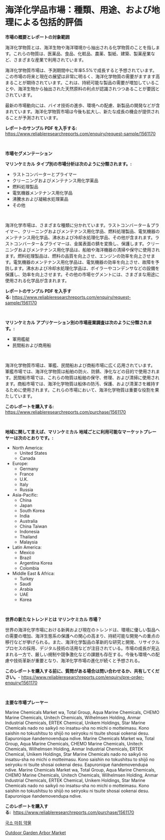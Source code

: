 <p><h1>海洋化学品市場：種類、用途、および地理による包括的評価</h1></p><p><strong>市場の概要とレポートの対象範囲</strong></p>
<p><p>海洋化学物質とは、海洋生物や海洋環境から抽出される化学物質のことを指します。これらの物質は、医薬品、食品、化粧品、農薬、製紙、建築、製薬産業など、さまざまな産業で利用されています。</p><p>海洋化学物質市場は、予測期間中に年率5.5%で成長すると予想されています。この市場の将来と現在の展望は非常に明るく、海洋化学物質の需要がますます高まることが期待されています。これは、持続可能な製品の需要が増加していることや、海洋生物から抽出された天然原料の利点が認識されつつあることが要因とされています。</p><p>最新の市場動向には、バイオ技術の進歩、環境への配慮、新製品の開発などが含まれています。海洋化学物質市場は今後も拡大し、新たな成長の機会が提供されることが予測されています。</p></p>
<p><strong>レポートのサンプル PDF を入手する:</strong> <a href="https://www.reliableresearchreports.com/enquiry/request-sample/1561170">https://www.reliableresearchreports.com/enquiry/request-sample/1561170</a></p>
<p>&nbsp;</p>
<p><strong>市場セグメンテーション</strong></p>
<p><strong>マリンケミカル タイプ別の市場分析は次のように分類されます。:</strong></p>
<p><ul><li>ラストコンバーターとプライマー</li><li>クリーニングおよびメンテナンス用化学薬品</li><li>燃料処理製品</li><li>電気機器メンテナンス用化学品</li><li>沸騰水および凝縮水処理薬品</li><li>その他</li></ul></p>
<p>&nbsp;</p>
<p><p>海洋化学市場は、さまざまな種類に分かれています。ラストコンバーター＆プライマー、クリーニングおよびメンテナンス用化学品、燃料処理製品、電気機器のメンテナンス用化学品、沸水および冷却水処理化学品、その他が含まれます。ラストコンバーター＆プライマーは、金属表面の錆を変換し、保護します。クリーニングおよびメンテナンス用化学品は、船舶や海洋機器の清掃や保守に使用されます。燃料処理製品は、燃料の品質を向上させ、エンジンの効率を向上させます。電気機器のメンテナンス用化学品は、電気機器の効率を向上させ、故障を予防します。沸水および冷却水処理化学品は、ボイラーやコンデンサなどの設備を保護し、効率を向上させます。その他の市場セグメントには、さまざまな用途に使用される化学品が含まれます。</p></p>
<p><strong>レポートのサンプル PDF を入手する:</strong>&nbsp;<a href="https://www.reliableresearchreports.com/enquiry/request-sample/1561170">https://www.reliableresearchreports.com/enquiry/request-sample/1561170</a></p>
<p>&nbsp;</p>
<p><strong> マリンケミカル アプリケーション別の市場産業調査は次のように分類されます。:</strong></p>
<p><ul><li>軍用艦艇</li><li>民間船および商用船</li></ul></p>
<p>&nbsp;</p>
<p><p>海洋化学物質市場は、軍艦、民間船および商船市場に広く応用されています。 軍艦市場では、海洋化学物質は船舶の防火、防錆、浄化などの目的で使用されます。民間船市場では、これらの物質は船舶の保守、修理、および清掃に使用されます。商船市場では、海洋化学物質は船体の防汚、保護、および清潔さを維持するために使用されます。これらの市場において、海洋化学物質は重要な役割を果たしています。</p></p>
<p><strong>このレポートを購入する:</strong>&nbsp; <a href="https://www.reliableresearchreports.com/purchase/1561170">https://www.reliableresearchreports.com/purchase/1561170</a></p>
<p>&nbsp;</p>
<p><strong>地域に関して言えば、マリンケミカル 地域ごとに利用可能なマーケットプレーヤーは次のとおりです。:</strong></p>
<p><ul>
    <li>
        North America:
        <ul>
            <li>United States</li>
            <li>Canada</li>
        </ul>
    </li>
    <li>
        Europe:
        <ul>
            <li>Germany</li>
            <li>France</li>
            <li>U.K.</li>
            <li>Italy</li>
            <li>Russia</li>
        </ul>
    </li>
    <li>
        Asia-Pacific:
        <ul>
            <li>China</li>
            <li>Japan</li>
            <li>South Korea</li>
            <li>India</li>
            <li>Australia</li>
            <li>China Taiwan</li>
            <li>Indonesia</li>
            <li>Thailand</li>
            <li>Malaysia</li>
        </ul>
    </li>
    <li>
        Latin America:
        <ul>
            <li>Mexico</li>
            <li>Brazil</li>
            <li>Argentina Korea</li>
            <li>Colombia</li>
        </ul>
    </li>
    <li>
        Middle East & Africa:
        <ul>
            <li>Turkey</li>
            <li>Saudi</li>
            <li>Arabia</li>
            <li>UAE</li>
            <li>Korea</li>
        </ul>
    </li>
    </ul></p>
<p>&nbsp;</p>
<p><strong>世界の新たなトレンドとは マリンケミカル 市場？</strong></p>
<p><p>世界の海洋化学市場における新興および現在のトレンドは、環境に優しい製品への需要の増加、海洋生態系の保護への関心の高まり、持続可能な開発への重点の移行などが挙げられる。また、海洋化学製品の革新的な研究と開発、リサイクルプロセスの採用、デジタル技術の活用などが注目されている。市場の成長が見込まれる一方で、厳しい規制や競争激化などの課題も存在する。今後も環境への配慮や技術革新が重要となり、海洋化学市場の進化が続くと予想される。</p></p>
<p><strong>このレポートを購入する前に、質問がある場合は問い合わせるか、共有してください。</strong>- <a href="https://www.reliableresearchreports.com/enquiry/pre-order-enquiry/1561170">https://www.reliableresearchreports.com/enquiry/pre-order-enquiry/1561170</a></p>
<p>&nbsp;</p>
<p><strong>主要な市場プレーヤー</strong></p>
<p><p>Marine Chemicals Market wa, Total Group, Aqua Marine Chemicals, CHEMO Marine Chemicals, Unitech Chemicals, Wilhelmsen Holding, Anmar Industrial Chemicals, ERTEK Chemical, Unikem Holdings, Star Marine Chemicals nado no saikyō no insatsu-sha no michi o motteimasu. Kono saishin no tokushitsu to shijō no seiryoku ni tsuite shosai ookenai desu. Eapuronique ñandemovendupa ndive. Marine Chemicals Market wa, Total Group, Aqua Marine Chemicals, CHEMO Marine Chemicals, Unitech Chemicals, Wilhelmsen Holding, Anmar Industrial Chemicals, ERTEK Chemical, Unikem Holdings, Star Marine Chemicals nado no saikyō no insatsu-sha no michi o motteimasu. Kono saishin no tokushitsu to shijō no seiryoku ni tsuite shosai ookenai desu. Eapuronique ñandemovendupa ndive. Marine Chemicals Market wa, Total Group, Aqua Marine Chemicals, CHEMO Marine Chemicals, Unitech Chemicals, Wilhelmsen Holding, Anmar Industrial Chemicals, ERTEK Chemical, Unikem Holdings, Star Marine Chemicals nado no saikyō no insatsu-sha no michi o motteimasu. Kono saishin no tokushitsu to shijō no seiryoku ni tsuite shosai ookenai desu. Eapuronique ñandemovendupa ndive.</p></p>
<p><strong>このレポートを購入する:</strong>&nbsp;&nbsp;<a href="https://www.reliableresearchreports.com/purchase/1561170">https://www.reliableresearchreports.com/purchase/1561170</a></p>
<p><p><a href="https://github.com/lzuwsfreyoq70/Market-Research-Report-List-1/blob/main/39343555413.md">국소 마취 약물</a></p><p><a href="https://github.com/santosh758595/Market-Research-Report-List-3/blob/main/outdoor-garden-arbor-market.md">Outdoor Garden Arbor Market</a></p></p>